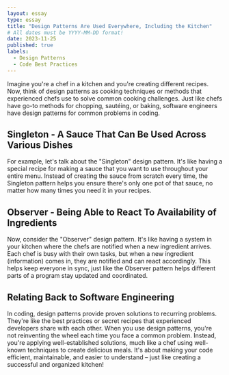 ```yaml
---
layout: essay
type: essay
title: "Design Patterns Are Used Everywhere, Including the Kitchen"
# All dates must be YYYY-MM-DD format!
date: 2023-11-25
published: true
labels:
  - Design Patterns
  - Code Best Practices
---
```


Imagine you're a chef in a kitchen and you're creating different recipes. Now, think of design patterns as cooking techniques or methods that experienced chefs use to solve common cooking challenges. Just like chefs have go-to methods for chopping, sautéing, or baking, software engineers have design patterns for common problems in coding.

## Singleton - A Sauce That Can Be Used Across Various Dishes
For example, let's talk about the "Singleton" design pattern. It's like having a special recipe for making a sauce that you want to use throughout your entire menu. Instead of creating the sauce from scratch every time, the Singleton pattern helps you ensure there's only one pot of that sauce, no matter how many times you need it in your recipes.

## Observer - Being Able to React To Availability of Ingredients
Now, consider the "Observer" design pattern. It's like having a system in your kitchen where the chefs are notified when a new ingredient arrives. Each chef is busy with their own tasks, but when a new ingredient (information) comes in, they are notified and can react accordingly. This helps keep everyone in sync, just like the Observer pattern helps different parts of a program stay updated and coordinated.

## Relating Back to Software Engineering
In coding, design patterns provide proven solutions to recurring problems. They're like the best practices or secret recipes that experienced developers share with each other. When you use design patterns, you're not reinventing the wheel each time you face a common problem. Instead, you're applying well-established solutions, much like a chef using well-known techniques to create delicious meals. It's about making your code efficient, maintainable, and easier to understand – just like creating a successful and organized kitchen!